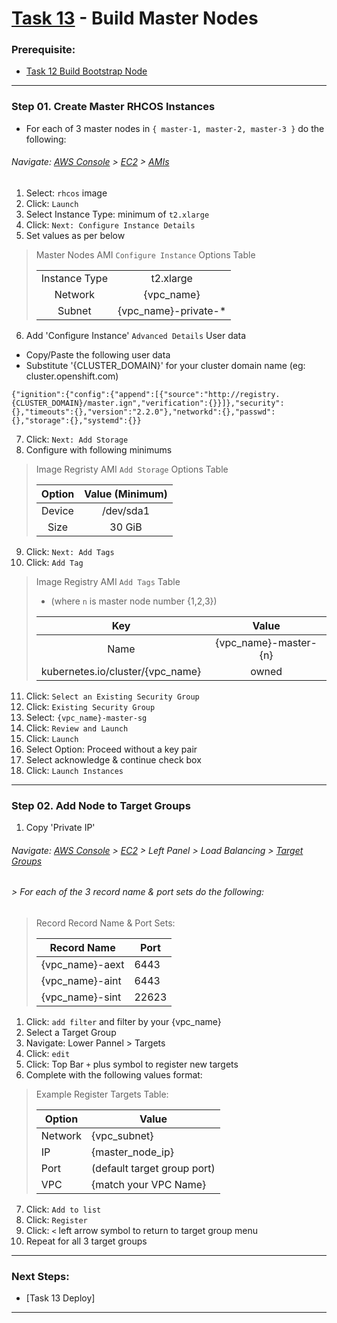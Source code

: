 # [Task 13](../tasks/nodes/) - Build Master Nodes
### Prerequisite:
  + [Task 12 Build Bootstrap Node]
---------------------------------------------------------------------------------
### Step 01\. Create Master RHCOS Instances
  - For each of 3 master nodes in `{ master-1, master-2, master-3 }` do the following:

###### Navigate: [AWS Console] > [EC2] > [AMIs]
  1. Select: `rhcos` image
  2. Click: `Launch`
  3. Select Instance Type: minimum of `t2.xlarge`
  4. Click: `Next: Configure Instance Details`
  5. Set values as per below

>   Master Nodes AMI `Configure Instance` Options Table
>
>   |                |                      |
>   |:--------------:|:--------------------:|
>   | Instance Type  | t2.xlarge            |
>   | Network        | {vpc_name}           |
>   | Subnet         | {vpc_name}-private-* |

  6. Add 'Configure Instance' `Advanced Details` User data        
  - Copy/Paste the following user data        
  - Substitute '{CLUSTER\_DOMAIN}' for your cluster domain name (eg: cluster.openshift.com)
```
{"ignition":{"config":{"append":[{"source":"http://registry.{CLUSTER_DOMAIN}/master.ign","verification":{}}]},"security":{},"timeouts":{},"version":"2.2.0"},"networkd":{},"passwd":{},"storage":{},"systemd":{}}
```

  7. Click: `Next: Add Storage`
  8. Configure with following minimums
>   Image Regristy AMI `Add Storage` Options Table
>
>   | Option         | Value (Minimum)     |
>   |:--------------:|:-------------------:|
>   | Device         | /dev/sda1           |
>   | Size           | 30 GiB              |

  9. Click: `Next: Add Tags`
 10. Click: `Add Tag`
>   Image Registry AMI `Add Tags` Table
>   - (where `n` is master node number {1,2,3})
>
>   | Key                              | Value                     |
>   |:--------------------------------:|:-------------------------:|
>   | Name                             | {vpc_name}-master-{n}     |
>   | kubernetes.io/cluster/{vpc_name} | owned                     |

 11. Click: `Select an Existing Security Group`
 12. Click: `Existing Security Group`
 13. Select: `{vpc_name}-master-sg`
 14. Click: `Review and Launch`
 15. Click: `Launch`
 16. Select Option: Proceed without a key pair
 17. Select acknowledge & continue check box
 18. Click: `Launch Instances`

---------------------------------------------------------------------------------
### Step 02\. Add Node to Target Groups
 01. Copy 'Private IP'

###### Navigate: [AWS Console] > [EC2] > Left Panel > Load Balancing > [Target Groups]
######  > For each of the 3 record name & port sets do the following:
> Record Record Name & Port Sets:
>    
>   | Record Name     | Port  |
>   |-----------------|-------|
>   | {vpc_name}-aext |  6443 |
>   | {vpc_name}-aint |  6443 |
>   | {vpc_name}-sint | 22623 |
>

  1. Click: `add filter` and filter by your {vpc\_name}
  2. Select a Target Group
  3. Navigate: Lower Pannel > Targets
  4. Click: `edit` 
  5. Click: Top Bar ` + ` plus symbol to register new targets
  6. Complete with the following values format:
> Example Register Targets Table:
>    
>   | Option  | Value                       |
>   |---------|-----------------------------|
>   | Network | {vpc_subnet}                |
>   | IP      | {master_node_ip}            |
>   | Port    | (default target group port) |
>   | VPC     | {match your VPC Name}       |
>    

  7. Click: `Add to list` 
  8. Click: `Register` 
  9. Click: ` < ` left arrow symbol to return to target group menu
 10. Repeat for all 3 target groups

---------------------------------------------------------------------------------
### Next Steps:
  + [Task 13 Deploy]
--------------------------------------------------------------------------------
[EC2]:https://console.amazonaws-us-gov.com/ec2/home
[VPC]:https://console.amazonaws-us-gov.com/vpc/home
[AMIs]:https://console.amazonaws-us-gov.com/ec2/home#Images
[Instances]:https://console.amazonaws-us-gov.com/ec2/home#Instances
[Elastic IPs]:https://console.amazonaws-us-gov.com/vpc/home#Addresses
[AWS Console]:https://console.amazonaws-us-gov.com/console/home
[Route 53 DNS]:https://console.amazonaws-us-gov.com/route53/home
[Target Groups]:https://console.amazonaws-us-gov.com/ec2/home#TargetGroups
[Task 01 Prerequisites]:manual/01_Prerequisites.md
[Task 02 Stage Assets]:manual/02_StageAssets.md
[Task 03 Certificates]:manual/03_Certificates.md
[Task 04 Setup AWS VPC]:manual/04_SetupVPC.md
[Task 05 Configure Route53 DNS]:manual/05_Route53DNS.md
[Task 06 Setup Target Groups]:manual/06_TargetGroups.md
[Task 07 Setup Load Balancers]:manual/07_LoadBalancers.md
[Task 08 Setup Security Groups]:manual/08_SecurityGroups.md
[Task 09 Setup IAM Roles]:manual/09_IAMRoles.md
[Task 10 Image Registry Instance]:manual/10_ImageRegistryInstance.md
[Task 11 Image Registry Mirror & Services]:manual/11_ImageRegistryServices.md
[Task 12 Build Bootstrap Node]:manual/12_BuildBootstrap.md
[Task 13 Build Master Nodes]:manual/13_BuildMasters.md
